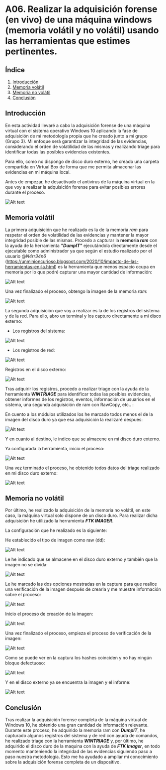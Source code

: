 # A06. Realizar la adquisición forense (en vivo) de una máquina windows (memoria volátil y no volátil) usando las herramientas que estimes pertinentes.

## Índice

1. [Introducción](#introducción)
2. [Memoria volátil](#memoria-volátil)
3. [Memoria no volátil](#memoria-no-volátil)
4. [Conclusión](#conclusión)

## Introducción

En esta actividad llevaré a cabo la adquisición forense de una máquina virtual con el sistema operativo Windows 10 aplicando la fase de adquisición de mi metodología propia que he creado junto a mi grupo (Grupo 3). Mi enfoque será garantizar la integridad de las evidencias, considerando el orden de volatilidad de las mismas y realizando triage para identificar todas las posibles evidencias existentes.

Para ello, como no dispongo de disco duro externo, he creado una carpeta compartida en Virtual Box de forma que me permita almacenar las evidencias en mi máquina local.

Antes de empezar, he desactivado el antivirus de la máquina virtual en la que voy a realizar la adquisición forense para evitar posibles errores durante el proceso.


![Alt text](img/1.png)

## Memoria volátil

La primera adquisición que he realizado es la de la memoria *ram* para respetar el orden de volatilidad de las evidencias y mantener la mayor integridad posible de las mismas. 
Procedo a capturar la **memoria ***ram***** con la ayuda de la herramienta ***"DumpIT"*** ejecutándola directamente desde el ejecutable como administrador ya que según el estudio realizado por el usuario @_N4rr34n6_ (https://unminioncurioso.blogspot.com/2020/10/impacto-de-las-herramientas-en-la.html) es la herramienta que menos espacio ocupa en memoria por lo que podré capturar una mayor cantidad de información:

![Alt text](img/2.png)

Una vez finalizado el proceso, obtengo la imagen de la memoria *ram*:

![Alt text](img/3.png)

La segunda adquisición que voy a realizar es la de los registros del sistema y de la red. Para ello, abro un terminal y los capturo directamente a mi disco externo:

- Los registros del sistema:

![Alt text](img/4.png)

- Los registros de red:

![Alt text](img/5.png)

Registros en el disco externo:

![Alt text](img/6.png)


Tras adquirir los registros, procedo a realizar triage con la ayuda de la herramienta ***WINTRIAGE*** para identificar todas las posibles evidencias, obtener informes de los registros, eventos, información de usuarios en el sistema, una segunda adquisición de ram con RawCopy, etc.. :

En cuento a los módulos utilizados los he marcado todos menos el de la imagen del disco duro ya que esa adquisición la realizaré después:

![Alt text](img/7.png)

Y en cuanto al destino, le indico que se almacene en mi disco duro externo.

Ya configurada la herramienta, inicio el proceso:

![Alt text](img/8.png)


Una vez terminado el proceso, he obtenido todos datos del triage realizado en mi disco duro externo:

![Alt text](img/9.png)


## Memoria no volátil

Por último, he realizado la adquisición de la memoria no volátil, en este caso, la máquina virtual solo dispone de un disco duro. Para realizar dicha adquisición he utilizado la herramienta ***FTK IMAGER***.

La configuración que he realizado es la siguiente:

He establecido el tipo de imagen como raw (dd):

![Alt text](img/11.png)

Le he indicado que se almacene en el disco duro externo y también que la imagen no se divida:

![Alt text](img/13.png)

Le he marcado las dos opciones mostradas en la captura para que realice una verificación de la imagen después de crearla y me muestre información sobre el proceso:

![Alt text](img/14.png)

Inicio el proceso de creación de la imagen:

![Alt text](img/17.png)

Una vez finalizado el proceso, empieza el proceso de verificación de la imagen:

![Alt text](img/18.png)

Como se puede ver en la captura los hashes coinciden y no hay ningún bloque defectuoso:

![Alt text](img/20.png)

Y en el disco externo ya se encuentra la imagen y el informe:

![Alt text](img/22.png)

## Conclusión

Tras realizar la adquisición forense completa de la máquina virtual de Windows 10, he obtenido una gran cantidad de información relevante. Durante este proceso, he adquirido la memoria ram con ***DumpIT***, he capturado algunos registros del sistema y de red con ayuda de comandos, he realizado triage con la herramienta ***WINTRIAGE*** y, por último, he adquirido el disco duro de la maquina con la ayuda de ***FTK Imager***, en todo momento manteniendo la integridad de las evidencias siguiendo paso a paso nuestra metodología. Esto me ha ayudado a ampliar mi conocimiento sobre la adquisición forense completa de un dispositivo.